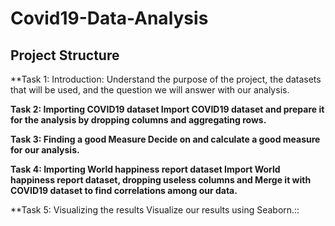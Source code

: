 # Covid19-Data-Analysis
## Project Structure
**Task 1: Introduction:
Understand the purpose of the project, the datasets that will be used, and the question we will answer with our analysis.

**Task 2: Importing COVID19 dataset
Import COVID19 dataset and prepare it for the analysis by dropping columns and aggregating rows.**

**Task 3: Finding a good Measure
Decide on and calculate a good measure for our analysis.**

**Task 4: Importing World happiness report dataset
Import World happiness report dataset, dropping useless columns and Merge it with COVID19 dataset to find correlations among our data.**

**Task 5: Visualizing the results
Visualize our results using Seaborn.::
